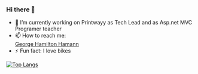 ### Hi there 👋

<!--
**drhamann/drhamann** is a ✨ _special_ ✨ repository because its `README.md` (this file) appears on your GitHub profile.
-->

- 🔭 I’m currently working on Printwayy as Tech Lead and as Asp.net MVC Programer teacher
- 📫 How to reach me: <div class="badge-base LI-profile-badge" data-locale="en_US" data-size="medium" data-theme="dark" data-type="VERTICAL" data-vanity="george-hamilton-hamann-39b53141" data-version="v1"><a class="badge-base__link LI-simple-link" href="https://br.linkedin.com/in/george-hamilton-hamann-39b53141?trk=profile-badge">George Hamilton Hamann</a></div>
- ⚡ Fun fact: I love bikes


[![Top Langs](https://github-readme-stats.vercel.app/api/top-langs/?username=drhamann)](https://github.com/drhamann/github-readme-stats)


              
